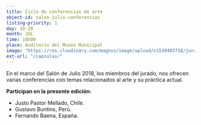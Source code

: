 ```yaml
---
title: Ciclo de conferencias de arte
object-id: salon-julio-conferencias
listing-priority: 1
day: 18-20
month: JUL
time: 18h00
place: Auditorio del Museo Municipal
image: "https://res.cloudinary.com/magnvs/image/upload/v1530403758/juradi_zo6wbu.jpg"
ext-url: "/capsulas/"
---
```


En el marco del Salón de Julio 2018, los miembros del jurado, nos ofrecen varias conferencias con temas relacionados al arte y su práctica actual.

**Participan en la presente edición:**

- Justo Pastor Mellado, Chile.
- Gustavo Buntinx, Perú.
- Fernando Baena, España.
